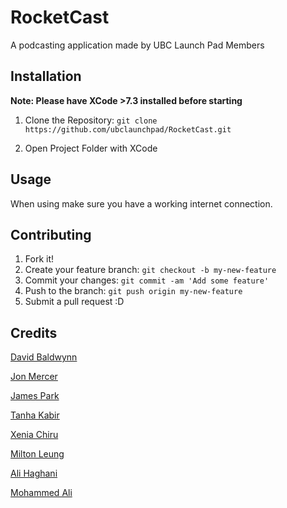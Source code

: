 # RocketCast
A podcasting application made by UBC Launch Pad Members

## Installation

**Note: Please have XCode >7.3 installed before starting**

1. Clone the Repository: `git clone https://github.com/ubclaunchpad/RocketCast.git`

2. Open Project Folder with XCode 

## Usage

When using make sure you have a working internet connection.

## Contributing
1. Fork it!
2. Create your feature branch: `git checkout -b my-new-feature`
3. Commit your changes: `git commit -am 'Add some feature'`
4. Push to the branch: `git push origin my-new-feature`
5. Submit a pull request :D

## Credits
[David Baldwynn](https://github.com/whitef0x0)

[Jon Mercer](https://github.com/JonMercer)

[James Park](https://github.com/QuantumSpark)

[Tanha Kabir](https://github.com/tanhakabir)

[Xenia Chiru](https://github.com/xenia1)

[Milton Leung](https://github.com/miltonleung)

[Ali Haghani](https://github.com/AliHaghani)

[Mohammed Ali](https://github.com/mohamedali92)
